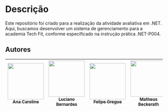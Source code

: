 # Descrição

Este repositório foi criado para a realização da atividade avaliativa em .NET. Aqui, buscamos desenvolver um sistema de gerenciamento para a academia Tech Fit, conforme especificado na instrução prática .NET-P004.

## Autores

| [<img src="https://avatars.githubusercontent.com/u/85597024?s=400&u=a2e62cbd29eecb1443a99a47115f3a8be2695be3&v=4" width=115><br><sub>Ana Caroline </sub>](https://github.com/CarolineNeris) | [<img src="https://avatars.githubusercontent.com/u/142942523?v=4" width=115><br><sub>Luciano Bernardes </sub>](https://github.com/lasbernardes) | [<img src="https://avatars.githubusercontent.com/u/82590761?v=4" width=115><br><sub>Felipe Gregue </sub>](https://github.com/FelipeGregue) | [<img src="https://avatars.githubusercontent.com/u/125604118?v=4" width=115><br><sub>Matheus Beckerath </sub>](https://github.com/Mcbeckerath) |
|:-------------------------------------------------------------------------------------------------------------------------------------------------:|:-------------------------------------------------------------------------------------------------------------------------------------------------:|:-------------------------------------------------------------------------------------------------------------------------------------------------:|:-------------------------------------------------------------------------------------------------------------------------------------------------:|
